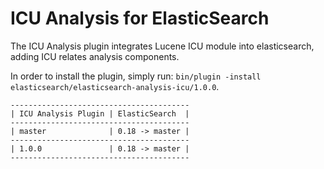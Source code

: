 ICU Analysis for ElasticSearch
==================================

The ICU Analysis plugin integrates Lucene ICU module into elasticsearch, adding ICU relates analysis components.

In order to install the plugin, simply run: `bin/plugin -install elasticsearch/elasticsearch-analysis-icu/1.0.0`. 

    ----------------------------------------
    | ICU Analysis Plugin | ElasticSearch  |
    ----------------------------------------
    | master              | 0.18 -> master |
    ----------------------------------------
    | 1.0.0               | 0.18 -> master |
    ----------------------------------------

